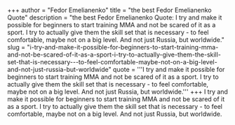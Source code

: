 +++
author = "Fedor Emelianenko"
title = "the best Fedor Emelianenko Quote"
description = "the best Fedor Emelianenko Quote: I try and make it possible for beginners to start training MMA and not be scared of it as a sport. I try to actually give them the skill set that is necessary - to feel comfortable, maybe not on a big level. And not just Russia, but worldwide."
slug = "i-try-and-make-it-possible-for-beginners-to-start-training-mma-and-not-be-scared-of-it-as-a-sport-i-try-to-actually-give-them-the-skill-set-that-is-necessary---to-feel-comfortable-maybe-not-on-a-big-level-and-not-just-russia-but-worldwide"
quote = '''I try and make it possible for beginners to start training MMA and not be scared of it as a sport. I try to actually give them the skill set that is necessary - to feel comfortable, maybe not on a big level. And not just Russia, but worldwide.'''
+++
I try and make it possible for beginners to start training MMA and not be scared of it as a sport. I try to actually give them the skill set that is necessary - to feel comfortable, maybe not on a big level. And not just Russia, but worldwide.
